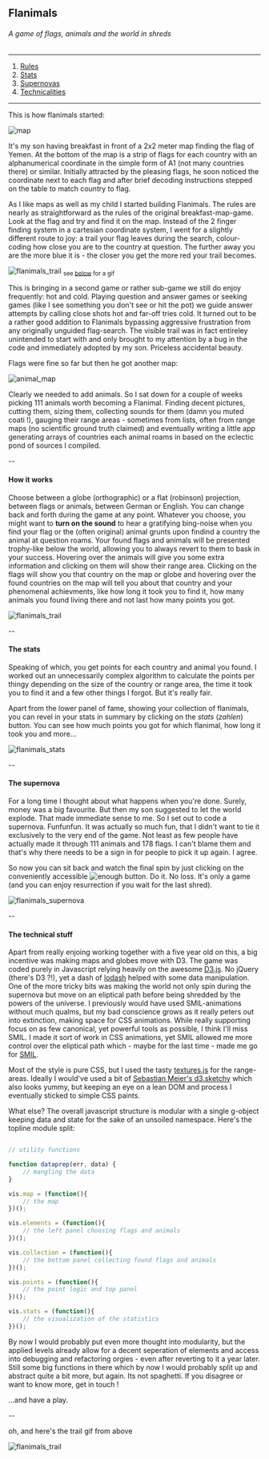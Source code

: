 ## Flanimals

###### A game of flags, animals and the world in shreds

---

1. [Rules](#how-it-works)
2. [Stats](#the-stats)
3. [Supernovas](#the-supernova)
4. [Technicalities](the-techincal-stuff)

---

This is how flanimals started:

![map](images/readme/flanimals_map_finger_find.png)

It's my son having breakfast in front of a 2x2 meter map finding the flag of Yemen. At the bottom of the map is a strip of flags for each country with an alphanumerical coordinate in the simple form of A1 (not many countries there) or similar. Initially attracted by the pleasing flags, he soon noticed the coordinate next to each flag and after brief decoding instructions stepped on the table to match country to flag.

As I like maps as well as my child I started building Flanimals. The rules are nearly as straightforward as the rules of the original breakfast-map-game. Look at the flag and try and find it on the map. Instead of the 2 finger finding system in a cartesian coordinate system, I went for a slightly different route to joy: a trail your flag leaves during the search, colour-coding how close you are to the country at question. The further away you are the more blue it is - the closer you get the more red your trail becomes.


![flanimals_trail](images/readme/flanimals_trail.png)
<sub>see [below](#trailgif) for a gif</sub>

This is bringing in a second game or rather sub-game we still do enjoy frequently: hot and cold. Playing question and answer games or seeking games (like I see something you don't see or hit the pot) we guide answer attempts by calling close shots hot and far-off tries cold. It turned out to be a rather good addition to Flanimals bypassing aggressive frustration from any originally unguided flag-search. The visible trail was in fact entireley unintended to start with and only brought to my attention by a bug in the code and immediately adopted by my son. Priceless accidental beauty.

Flags were fine so far but then he got another map:

![animal_map](images/readme/flanimals_animal_map.png)

Clearly we needed to add animals. So I sat down for a couple of weeks picking 111 animals worth becoming a Flanimal. Finding decent pictures, cutting them, sizing them, collecting sounds for them (damn you muted coati !), gauging their range areas - sometimes from lists, often from range maps (no scientific ground truth claimed) and eventually writing a little app generating arrays of countries each animal roams in based on the eclectic pond of sources I compiled. 

--

#### How it works

Choose between a globe (orthographic) or a flat (robinson) projection, between flags or animals, between German or English. You can change back and forth during the game at any point. Whatever you choose, you might want to **turn on the sound** to hear a gratifying bing-noise when you find your flag or the (often original) animal grunts upon findind a country the animal at question roams. Your found flags and animals will be presented trophy-like below the world, allowing you to always revert to them to bask in your success. Hovering over the animals will give you some extra information and clicking on them will show their range area. Clicking on the flags will show you that country on the map or globe and hovering over the found countries on the map will tell you about that country and your phenomenal achievments, like how long it took you to find it, how many animals you found living there and not last how many points you got.

![flanimals_trail](images/readme/flanimals_hover.png)

--

#### The stats

Speaking of which, you get points for each country and animal you found. I worked out an unnecessarily complex algorithm to calculate the points per thingy depending on the size of the country or range area, the time it took you to find it and a few other things I forgot. But it's really fair.

Apart from the lower panel of fame, showing your collection of flanimals, you can revel in your stats in summary by clicking on the *stats* (*zahlen*) button. You can see how much points you got for which flanimal, how long it took you and more...

![flanimals_stats](images/readme/flanimals_stats.png)

--

#### The supernova

For a long time I thought about what happens when you're done. Surely, money was a big favourite. But then my son suggested to let the world explode. That made immediate sense to me. So I set out to code a supernova. Funfunfun. It was actually so much fun, that I didn't want to tie it exclusively to the very end of the game. Not least as few people have actually made it through 111 animals and 178 flags. I can't blame them and that's why there needs to be a sign in for people to pick it up again. I agree. 

So now you can sit back and watch the final spin by just clicking on the conveniently accessible ![enough](images/readme/flanimals_enough.png) button. Do it. No loss. It's only a game (and you can enjoy resurrection if you wait for the last shred).

![flanimals_supernova](images/readme/flanimals_supernova.png)

--

#### The technical stuff

Apart from really enjoing working together with a five year old on this, a big incentive was making maps and globes move with D3. The game was coded purely in Javascript relying heavily on the awesome [D3.js](https://d3js.org/). No jQuery (there's D3 ?!), yet a dash of [lodash](https://lodash.com/) helped with some data manipulation. One of the more tricky bits was making the world not only spin during the supernova but move on an eliptical path before being shredded by the powers of the universe. I previously would have used SMIL-animations without much qualms, but my bad conscience grows as it really peters out into extinction, making space for CSS animations. While really supporting focus on as few canonical, yet powerful tools as possible, I think I'll miss SMIL. I made it sort of work in CSS animations, yet SMIL allowed me more control over the eliptical path which - maybe for the last time - made me go for [SMIL](https://en.wikipedia.org/wiki/Synchronized_Multimedia_Integration_Language).

Most of the style is pure CSS, but I used the tasty [textures.js](https://riccardoscalco.github.io/textures/) for the range-areas. Ideally I would've used a bit of [Sebastian Meier's d3.sketchy](https://github.com/sebastian-meier/d3.sketchy) which also looks yummy, but keeping an eye on a lean DOM and process I eventually sticked to simple CSS paints.

What else? The overall javascript structure is modular with a single g-object keeping data and state for the sake of an unsoiled namespace. Here's the topline module split:

```JavaScript

// utility functions

function dataprep(err, data) {
	// mangling the data
}

vis.map = (function(){ 
	// the map
})(); 

vis.elements = (function(){
	// the left panel choosing flags and animals
})(); 

vis.collection = (function(){
	// the bottom panel collecting found flags and animals
})(); 

vis.points = (function(){
	// the point logic and top panel
})(); 

vis.stats = (function(){
	// the visualization of the statistics
})(); 

```

By now I would probably put even more thought into modularity, but the applied levels already allow for a decent seperation of elements and access into debugging and refactoring orgies - even after reverting to it a year later. Still some big functions in there which by now I would probably split up and abstract quite a bit more, but again. Its not spaghetti. If you disagree or want to know more, get in touch !

...and have a play.

--

<a name="trailgif">oh, and here's the trail gif from above</a>

![flanimals_trail](images/readme/flanimals_trail.gif)

